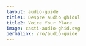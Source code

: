 ```yaml
---
layout: audio-guide
title1: Despre audio ghidul
title2: Voice Your Place
image: casti-audio-ghid.svg
permalink: /ro/audio-guide
---
```

